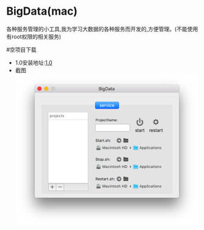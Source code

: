 # BigData(mac)
各种服务管理的小工具,我为学习大数据的各种服务而开发的,方便管理。(不能使用有root权限的相关服务)

#空项目下载
- 1.0安装地址:[1.0](https://pan.baidu.com/s/1mi8Y1T2)
- 截图
[![bigdata.png](/Screenshot/bigdata.png)](/Screenshot/bigdata.png)
